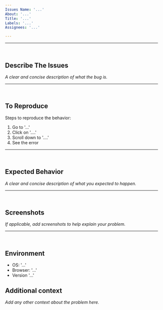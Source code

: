 ```yaml
---
Issues Name: '...' 
About: '...'
Title: '...'
Labels: '...'
Assignees: '...'

---
```


<hr><br>

## Describe The Issues

_A clear and concise description of what the bug is._

<hr><br>

## To Reproduce

Steps to reproduce the behavior:
  1. Go to '...'
  2. Click on '....'
  3. Scroll down to '....'
  4. See the error

<hr><br>

## Expected Behavior

_A clear and concise description of what you expected to happen._

<hr><br>

## Screenshots

_If applicable, add screenshots to help explain your problem._

<hr><br>

## Environment

 - OS: '...'
 - Browser: '...'
 - Version '...'

## Additional context

_Add any other context about the problem here._
